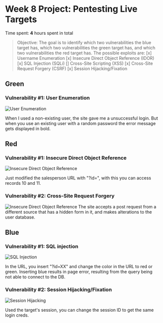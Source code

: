 # Week 8 Project: Pentesting Live Targets
Time spent: **4** hours spent in total
> Objective: The goal is to identify which two vulnerabilities the blue target has, which two vulnerabilities the green target has, and which two vulnerabilities the red target has.
The possible exploits are:
[x] Username Enumeration
[x] Insecure Direct Object Reference (IDOR)
[x] SQL Injection (SQLi)
[] Cross-Site Scripting (XSS)
[x] Cross-Site Request Forgery (CSRF)
[x] Session Hijacking/Fixation


## Green
### Vulnerability #1: User Enumeration ###

<img src='https://i.imgur.com/opBVKdl.gif' title='User Enumeration' width='' alt='User Enumeration' />

When I used a non-existing user, the site gave me a unsuccessful login. But when you use an existing user with a random password the error message gets displayed in bold.


## Red
### Vulnerability #1: Insecure Direct Object Reference ###

<img src='https://i.imgur.com/5lUMpUB.gif' title='Insecure Direct Object Reference' width='' alt='Insecure Direct Object Reference' />

Just modified the salesperson URL with "?id=", with this you can access records 10 and 11.

### Vulnerability #2: Cross-Site Request Forgery ###

<img src='https://i.imgur.com/9nqgTSE.gif' title='Insecure Direct Object Reference' width='' alt='Insecure Direct Object Reference' />
The site accepts a post request from a different source that has a hidden form in it, and makes alterations to the user database.


## Blue
### Vulnerability #1: SQL injection ###

<img src='https://i.imgur.com/BNC5f6O.gif' title='SQL Injection' width='' alt='SQL Injection' />

In the URL, you insert "?id=XX" and change the color in the URL to red or green. Inserting blue results in page error, resulting from the query being not able to connect to the DB.

### Vulnerability #2: Session Hijacking/Fixation ###

<img src='https://i.imgur.com/W6XzJ2s.gif' title='Session Hijacking' width='' alt='Session Hijacking' />

Used the target's session, you can change the session ID to get the same login creds.


